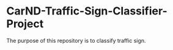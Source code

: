 # CarND-Traffic-Sign-Classifier-Project
The purpose of this repository is to classify traffic sign.
